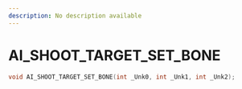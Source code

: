 ```yaml
---
description: No description available 
---
```


# AI_SHOOT_TARGET_SET_BONE

```cpp
void AI_SHOOT_TARGET_SET_BONE(int _Unk0, int _Unk1, int _Unk2);
```